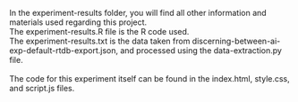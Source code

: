 In the experiment-results folder, you will find all other information and materials used regarding this project. 
<br>
The experiment-results.R file is the R code used. 
<br>
The experiment-results.txt is the data taken from discerning-between-ai-exp-default-rtdb-export.json, and processed using the data-extraction.py file.
<br>
<br>
The code for this experiment itself can be found in the index.html, style.css, and script.js files.
